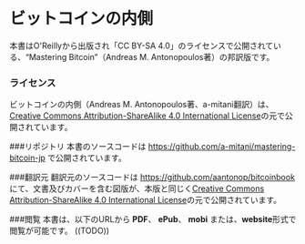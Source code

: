ビットコインの内側
=============

本書はO'Reillyから出版され「CC BY-SA 4.0」のライセンスで公開されている、“Mastering Bitcoin”（Andreas M. Antonopoulos著）の邦訳版です。

### ライセンス
ビットコインの内側（Andreas M. Antonopoulos著、a-mitani翻訳）は、[Creative Commons Attribution-ShareAlike 4.0 International License](https://creativecommons.org/licenses/by-sa/4.0/)の元で公開されています。

###リポジトリ
本書のソースコードは https://github.com/a-mitani/mastering-bitcoin-jp で公開されています。

###翻訳元
翻訳元のソースコードは
https://github.com/aantonop/bitcoinbook
にて、文書及びカバーを含む図版が、本版と同じく[Creative Commons Attribution-ShareAlike 4.0 International License](https://creativecommons.org/licenses/by-sa/4.0/)の元で公開されています。

###閲覧
本書は、以下のURLから **PDF**、 **ePub**、 **mobi** または、**website**形式で閲覧が可能です。
((TODO))
